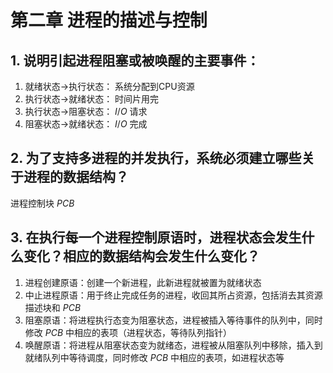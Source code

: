 # 第二章 进程的描述与控制

## 1. 说明引起进程阻塞或被唤醒的主要事件：

1. 就绪状态->执行状态： 系统分配到CPU资源
2. 执行状态->就绪状态： 时间片用完
3. 执行状态->阻塞状态： $I/O$ 请求
4. 阻塞状态->就绪状态： $I/O$ 完成

## 2.  为了支持多进程的并发执行，系统必须建立哪些关于进程的数据结构？

进程控制块 $PCB$

## 3. 在执行每一个进程控制原语时，进程状态会发生什么变化？相应的数据结构会发生什么变化？

1. 进程创建原语：创建一个新进程，此新进程就被置为就绪状态
2. 中止进程原语：用于终止完成任务的进程，收回其所占资源，包括消去其资源描述块和 $PCB$
3. 阻塞原语：将进程执行态变为阻塞状态，进程被插入等待事件的队列中，同时修改 $PCB$ 中相应的表项（进程状态，等待队列指针）
4. 唤醒原语：将进程从阻塞状态变为就绪态，进程被从阻塞队列中移除，插入到就绪队列中等待调度，同时修改 $PCB$ 中相应的表项，如进程状态等
